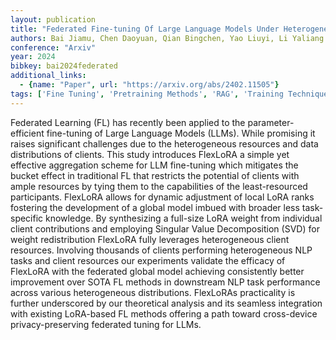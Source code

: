 ```yaml
---
layout: publication
title: "Federated Fine-tuning Of Large Language Models Under Heterogeneous Tasks And Client Resources"
authors: Bai Jiamu, Chen Daoyuan, Qian Bingchen, Yao Liuyi, Li Yaliang
conference: "Arxiv"
year: 2024
bibkey: bai2024federated
additional_links:
  - {name: "Paper", url: "https://arxiv.org/abs/2402.11505"}
tags: ['Fine Tuning', 'Pretraining Methods', 'RAG', 'Training Techniques']
---
```

Federated Learning (FL) has recently been applied to the parameter-efficient fine-tuning of Large Language Models (LLMs). While promising it raises significant challenges due to the heterogeneous resources and data distributions of clients. This study introduces FlexLoRA a simple yet effective aggregation scheme for LLM fine-tuning which mitigates the bucket effect in traditional FL that restricts the potential of clients with ample resources by tying them to the capabilities of the least-resourced participants. FlexLoRA allows for dynamic adjustment of local LoRA ranks fostering the development of a global model imbued with broader less task-specific knowledge. By synthesizing a full-size LoRA weight from individual client contributions and employing Singular Value Decomposition (SVD) for weight redistribution FlexLoRA fully leverages heterogeneous client resources. Involving thousands of clients performing heterogeneous NLP tasks and client resources our experiments validate the efficacy of FlexLoRA with the federated global model achieving consistently better improvement over SOTA FL methods in downstream NLP task performance across various heterogeneous distributions. FlexLoRAs practicality is further underscored by our theoretical analysis and its seamless integration with existing LoRA-based FL methods offering a path toward cross-device privacy-preserving federated tuning for LLMs.
